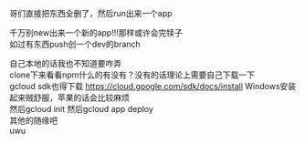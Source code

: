 哥们直接把东西全删了，然后run出来一个app

千万别new出来一个新的app!!!那样或许会完犊子  
如过有东西push创一个dev的branch  

自己本地的话我也不知道要咋弄  
clone下来看看npm什么的有没有？没有的话理论上需要自己下载一下  
gcloud sdk也得下载 https://cloud.google.com/sdk/docs/install Windows安装起来贼舒服，苹果的话会比较麻烦  
然后gcloud init 
然后gcloud app deploy  
其他的随缘吧  
uwu  
